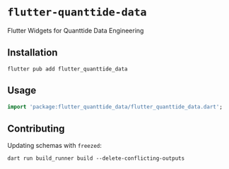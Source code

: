 # `flutter-quanttide-data`

Flutter Widgets for Quanttide Data Engineering

## Installation

```shell
flutter pub add flutter_quanttide_data
```

## Usage

```dart
import 'package:flutter_quanttide_data/flutter_quanttide_data.dart';
```

## Contributing

Updating schemas with `freezed`:

```shell
dart run build_runner build --delete-conflicting-outputs
```
